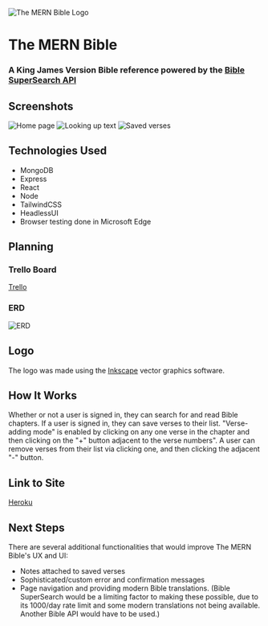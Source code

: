 ![The MERN Bible Logo](https://i.imgur.com/uh9ib8o.png)
# The MERN Bible
### A King James Version Bible reference powered by the [Bible SuperSearch API](https://api.biblesupersearch.com/)
## Screenshots
![Home page](https://i.imgur.com/TLXCAtY.png)
![Looking up text](https://i.imgur.com/MIeaOeA.png)
![Saved verses](https://i.imgur.com/khtA3Rg.png)


## Technologies Used
- MongoDB
- Express
- React
- Node
- TailwindCSS
- HeadlessUI
- Browser testing done in Microsoft Edge

## Planning
### Trello Board
[Trello](https://trello.com/b/4Mi5b7wl/mern-bible)
### ERD
![ERD](https://i.imgur.com/8ZCZJUF.png)

## Logo
The logo was made using the [Inkscape](https://inkscape.org/) vector graphics software.
## How It Works
Whether or not a user is signed in, they can search for and read Bible chapters. If a user is signed in, they can save verses to their list. "Verse-adding mode" is enabled by clicking on any one verse in the chapter and then clicking on the "+" button adjacent to the verse numbers". A user can remove verses from their list via clicking one, and then clicking the adjacent "-" button. 
## Link to Site
[Heroku](https://mern-bible.herokuapp.com/)
## Next Steps
There are several additional functionalities that would improve The MERN Bible's UX and UI:
- Notes attached to saved verses
- Sophisticated/custom error and confirmation messages
- Page navigation and providing modern Bible translations. (Bible SuperSearch would be a limiting factor to making these possible, due to its 1000/day rate limit and some modern translations not being available. Another Bible API would have to be used.)
